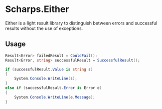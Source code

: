 # Scharps.Either

Either is a light result library to distinguish between errors and successful results without the use of exceptions.

## Usage

```csharp
Result<Error> failedResult = CouldFail();
Result<Error, string> successfulResult = SuccessfulResult();

if (successfulResult.Value is string s)
{
    System.Console.WriteLine(s);
}
else if (successfulResult.Error is Error e)
{
    System.Console.WriteLine(e.Message);
}
```
